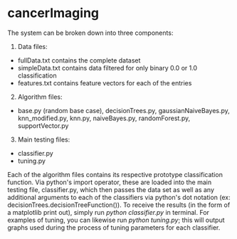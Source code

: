 # cancerImaging 
The system can be broken down into three components: <br>
1. Data files:
  * fullData.txt contains the complete dataset
  * simpleData.txt contains data filtered for only binary 0.0 or 1.0 classification
  * features.txt contains feature vectors for each of the entries
2. Algorithm files:
  * base.py (random base case), decisionTrees.py, gaussianNaiveBayes.py, knn\_modified.py, knn.py, naiveBayes.py, randomForest.py, supportVector.py
3. Main testing files:
  * classifier.py
  * tuning.py

Each of the algorithm files contains its respective prototype classification function. Via python's import operator, these are loaded into the main testing file, classifier.py, which then passes the data set as well as any additional arguments to each of the classifiers via python's dot notation (ex: decisionTrees.decisionTreeFunction()). To receive the results (in the form of a matplotlib print out), simply run *python classifier.py* in terminal. For examples of tuning, you can likewise run *python tuning.py*; this will output graphs used during the process of tuning parameters for each classifier.
